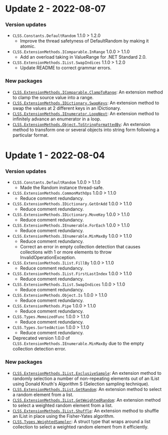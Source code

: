 # Update 2 - 2022-08-07

### Version updates

- `CLSS.Constants.DefaultRandom` 1.1.0 > 1.2.0
  - Improve the thread safetyness of DefaultRandom by making it atomic.
- `CLSS.ExtensionMethods.IComparable.InRange` 1.0.0 > 1.1.0
  - Add an overload taking in ValueRange for .NET Standard 2.0.
- `CLSS.ExtensionMethods.IList.SwapIndices` 1.1.0 > 1.2.0
  - Update README to correct grammar errors.

### New packages

- [`CLSS.ExtensionMethods.IComparable.ClampToRange`](https://www.nuget.org/packages/CLSS.ExtensionMethods.IComparable.ClampToRange): An extension method to clamp the source value into a range.
- [`CLSS.ExtensionMethods.IDictionary.SwapKeys`](https://www.nuget.org/packages/CLSS.ExtensionMethods.IDictionary.SwapKeys): An extension method to swap the values at 2 different keys in an IDictionary.
- [`CLSS.ExtensionMethods.IEnumerator.LoopNext`](https://www.nuget.org/packages/CLSS.ExtensionMethods.IEnumerator.LoopNext): An extension method to infinitely advance an enumerator in a loop.
- [`CLSS.ExtensionMethods.Object.ToStringFormattedBy`](https://www.nuget.org/packages/CLSS.ExtensionMethods.Object.ToStringFormattedBy): An extension method to transform one or several objects into string form following a particular format.

# Update 1 - 2022-08-04

### Version updates

- `CLSS.Constants.DefaultRandom` 1.0.0 > 1.1.0
  - Made the Random instance thread-safe.
- `CLSS.ExtensionMethods.CommonMathOps` 1.0.0 > 1.1.0
  - Reduce comment redundancy.
- `CLSS.ExtensionMethods.IDictionary.GetOrAdd` 1.0.0 > 1.1.0
  - Reduce comment redundancy.
- `CLSS.ExtensionMethods.IDictionary.MoveKey` 1.0.0 > 1.1.0
  - Reduce comment redundancy.
- `CLSS.ExtensionMethods.IEnumerable.ForEach` 1.0.0 > 1.1.0
  - Reduce comment redundancy.
- `CLSS.ExtensionMethods.IEnumerable.MinMaxBy` 1.0.0 > 1.1.0
  - Reduce comment redundancy.
  - Correct an error in empty collection detection that causes collections with 1 or more elements to throw InvalidOperationException.
- `CLSS.ExtensionMethods.IList.FillBy` 1.0.0 > 1.1.0
  - Reduce comment redundancy.
- `CLSS.ExtensionMethods.IList.FirstLastIndex` 1.0.0 > 1.1.0
  - Reduce comment redundancy.
- `CLSS.ExtensionMethods.IList.SwapIndices` 1.0.0 > 1.1.0
  - Reduce comment redundancy.
- `CLSS.ExtensionMethods.Object.Is` 1.0.0 > 1.1.0
  - Reduce comment redundancy.
- `CLSS.ExtensionMethods.Pipe` 1.0.0 > 1.1.0
  - Reduce comment redundancy.
- `CLSS.Types.MemoizedFunc` 1.0.0 > 1.1.0
  - Reduce comment redundancy.
- `CLSS.Types.SortedAction` 1.0.0 > 1.1.0
  - Reduce comment redundancy.
- Deprecated version 1.0.0 of `CLSS.ExtensionMethods.IEnumerable.MinMaxBy` due to the empty collection detection error.

### New packages

- [`CLSS.ExtensionMethods.IList.ExclusiveSample`](https://www.nuget.org/packages/CLSS.ExtensionMethods.IList.ExclusiveSample): An extension method to randomly selection a number of non-repeating elements out of an IList using Donald Knuth's Algorithm S (Selection sampling technique).
- [`CLSS.ExtensionMethods.IList.GetRandom`](https://www.nuget.org/packages/CLSS.ExtensionMethods.IList.GetRandom): An extension method to select a random element from a list.
- [`CLSS.ExtensionMethods.IList.GetWeightedRandom`](https://www.nuget.org/packages/CLSS.ExtensionMethods.IList.GetWeightedRandom): An extension method to select a weighted random element from a list.
- [`CLSS.ExtensionMethods.IList.Shuffle`](https://www.nuget.org/packages/CLSS.ExtensionMethods.IList.Shuffle): An extension method to shuffle an IList in place using the Fisher-Yates algorithm.
- [`CLSS.Types.WeightedSampler`](https://www.nuget.org/packages/CLSS.Types.WeightedSampler): A struct type that wraps around a list collection to select a weighted random element from it efficiently.
